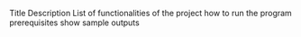 Title
Description
List of functionalities of the project
how to run the program
prerequisites 
show sample outputs
